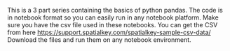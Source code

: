 This is a 3 part series containing the basics of python pandas. The code is in notebook format so you can easily run in any notebook platform.
Make sure you have the csv file used in these notebooks. You can get the CSV from here https://support.spatialkey.com/spatialkey-sample-csv-data/
Download the files and run them on any notebook environment.
